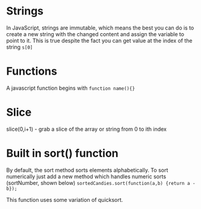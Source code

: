 

# Strings

In JavaScript, strings are immutable, which means the best you can do is to create a new string with the changed content and assign the variable to point to it. This is true despite the fact you can get value at the index of the string `s[0]`

# Functions

A javascript function begins with `function name(){}`


# Slice

slice(0,i+1) - grab a slice of the array or string from 0 to ith index

# Built in sort() function

By default, the sort method sorts elements alphabetically. To sort numerically just add a new method which handles numeric sorts (sortNumber, shown below) `sortedCandies.sort(function(a,b) {return a - b});`

This function uses some variation of quicksort.
